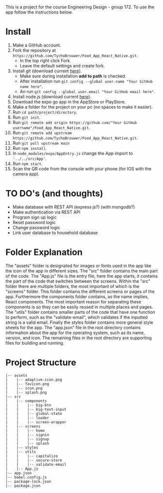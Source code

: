 This is a project for the course Engineering Design - group 172. To use the app follow the instructions below.

# Install
1. Make a GitHub account.
2. Fork the repository at ```https://github.com/TychoBrouwer/Food_App_React_Native.git```.
   - In the top right click Fork.
   - Leave the default settings and create fork.
3. Install git (download current [here](https://git-scm.com/downloads)).
   - Make sure during installation **add to path** is checked.
   - After installation run ```git config --global user.name "Your GitHub name here"```.
   - An run                 ```git config --global user.email "Your GitHub email here"```.
4. Install node.js (download current [here](https://nodejs.org/en/)).
5. Download the expo go app in the AppStore or PlayStore.
6. Make a folder for the project on your pc (no spaces to make it easier).
7. Run ```cd path/project/directory```.
8. Run ```git init```.
9. Run ```git remote add origin https://github.com/"Your GitHub username"/Food_App_React_Native.git```.
10. Run ```git remote add upstream https://github.com/TychoBrouwer/Food_App_React_Native.git```.
11. Run ```git pull upstream main```
12. Run ```npm install```.
13. In ```node_modules/expo/AppEntry.js``` change the App import to ```'../../src/App'```.
14. Run ```npm start```.
15. Scan the QR code from the console with your phone (for IOS with the camera app).

# TO DO's (and thoughts)
- Make database with REST API (express js?) (with mongodb?)
- Make authentication via REST API
- Program sign up logic
- Reset password logic
- Change password logic
- Link user database to household database

# Folder Explanation
The "assets" folder is designated for images or fonts used in the app like the icon of the app in different sizes. The "src" folder contains the main part of the code. The "App.js" file is the entry file, here the app starts, it contains the part of the code that switches between the screens. Within the "src" folder there are multiple folders, the most important of which is the "screens" folder. This folder contains the different screens or pages of the app. Furthermore the components folder contains, as the name implies, React components. The most important reason for separating these components is so they can be easily reused in multiple places and pages. The "utils" folder contains smaller parts of the code that have one function to perform, such as the "validate-email", which validates if the inputted string is a valid email. Finally the styles folder contains more general style sheets for the app. The "app.json" file in the root directory contains information about the app for the operating system, such as its name, version, and icon. The remaining files in the root directory are supporting files for building and running.

# Project Structure
```
|-- assets
|    |-- adaptive-icon.png
|    |-- favicon.png
|    |-- icon.png
|    |-- splash.png
|-- src
|    |-- components
|    |    |-- big-btn
|    |    |-- big-text-input
|    |    |-- global-state
|    |    |-- loader
|    |    |-- screen-wrapper
|    |-- screens
|    |    |-- home
|    |    |-- signin
|    |    |-- signup
|    |    |-- splash
|    |-- styles
|    |-- utils
|    |    |-- capitalize
|    |    |-- secure-store
|    |    |-- validate-email
|    |-- App.js
|-- app.json
|-- babel.config.js
|-- package-lock.json
|-- package.json
```